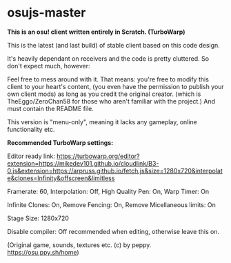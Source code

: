 # osujs-master
**This is an osu! client written entirely in Scratch. (TurboWarp)**

This is the latest (and last build) of stable client based on this code design.

It's heavily dependant on receivers and the code is pretty cluttered.
So don't expect much, however:

Feel free to mess around with it. That means: you're free to modify this client to your heart's content, (you even have the permission to publish your own client mods) 
as long as you credit the original creator. (which is TheEggo/ZeroChan58 for those who aren't familiar with the project.) And must contain the README file.

This version is "menu-only", meaning it lacks any gameplay, online functionality etc.

**Recommended TurboWarp settings:**

Editor ready link: https://turbowarp.org/editor?extension=https://mikedev101.github.io/cloudlink/B3-0.js&extension=https://arpruss.github.io/fetch.js&size=1280x720&interpolate&clones=Infinity&offscreen&limitless

Framerate: 60, Interpolation: Off, High Quality Pen: On, Warp Timer: On

Infinite Clones: On, Remove Fencing: On, Remove Micellaneous limits: On

Stage Size: 1280x720

Disable compiler: Off recommended when editing, otherwise leave this on.

(Original game, sounds, textures etc. (c) by peppy. https://osu.ppy.sh/home)
